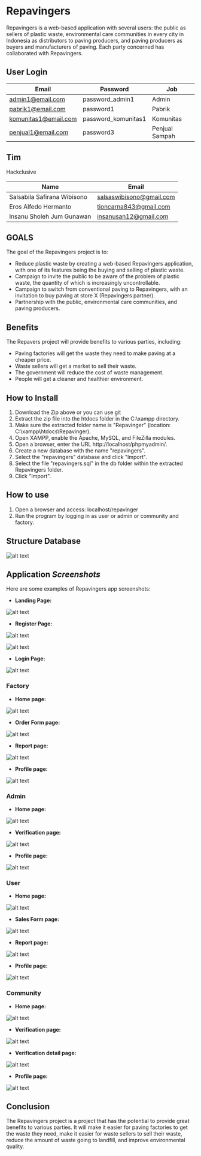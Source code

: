 # Repavingers

Repavingers is a web-based application with several users: the public as sellers of plastic waste, environmental care communities in every city in Indonesia as distributors to paving producers, and paving producers as buyers and manufacturers of paving. Each party concerned has collaborated with Repavingers.

## User Login
| Email | Password | Job |
|---|---|---|
| admin1@email.com | password_admin1 | Admin |
| pabrik1@email.com | password1 | Pabrik |
| komunitas1@email.com | password_komunitas1 | Komunitas |
| penjual1@email.com | password3 | Penjual Sampah |

## Tim

Hackclusive

| Name | Email |
|---|---|
| Salsabila Safirana Wibisono | salsaswibisono@gmail.com |
| Eros Alfedo Hermanto | tioncarna843@gmail.com |
| Insanu Sholeh Jum Gunawan | insanusan12@gmail.com |

## GOALS

The goal of the Repavingers project is to:

* Reduce plastic waste by creating a web-based Repavingers application, with one of its features being the buying and selling of plastic waste.
* Campaign to invite the public to be aware of the problem of plastic waste, the quantity of which is increasingly uncontrollable.
* Campaign to switch from conventional paving to Repavingers, with an invitation to buy paving at store X (Repavingers partner).
* Partnership with the public, environmental care communities, and paving producers.

## Benefits

The Repavers project will provide benefits to various parties, including:

* Paving factories will get the waste they need to make paving at a cheaper price.
* Waste sellers will get a market to sell their waste.
* The government will reduce the cost of waste management.
* People will get a cleaner and healthier environment.

## How to Install

1. Download the Zip above or you can use git
2. Extract the zip file into the htdocs folder in the C:\xampp directory.
3. Make sure the extracted folder name is "Repavinger" (location: C:\xampp\htdocs\Repavinger).
4. Open XAMPP, enable the Apache, MySQL, and FileZilla modules.
5. Open a browser, enter the URL http://localhost/phpmyadmin/.
6. Create a new database with the name "repavingers".
7. Select the "repavingers" database and click "Import".
8. Select the file "repavingers.sql" in the db folder within the extracted Repavingers folder.
9. Click "Import".

## How to use

1. Open a browser and access: localhost/repavinger
2. Run the program by logging in as user or admin or community and factory.

## Structure Database

![alt text](https://github.com/er0s0re/Repavingers/blob/main/image/screenshoot/Structure%20Database.png?raw=true)

## Application _Screenshots_

Here are some examples of Repavingers app screenshots:
* **Landing Page:**

![alt text](https://github.com/er0s0re/Repavingers/blob/main/image/screenshoot/landing%20page.png?raw=true)

* **Register Page:**

![alt text](https://github.com/er0s0re/Repavingers/blob/main/image/screenshoot/Register.png?raw=true)

![alt text](https://github.com/er0s0re/Repavingers/blob/main/image/screenshoot/register.gif?raw=true)

* **Login Page:**

![alt text](https://github.com/er0s0re/Repavingers/blob/main/image/screenshoot/login.png?raw=true)

### Factory

* **Home page:**

![alt text](https://github.com/er0s0re/Repavingers/blob/main/image/screenshoot/factory/Home.png?raw=true)

* **Order Form page:**

![alt text](https://github.com/er0s0re/Repavingers/blob/main/image/screenshoot/factory/order.png?raw=true)

* **Report page:**

![alt text](https://github.com/er0s0re/Repavingers/blob/main/image/screenshoot/factory/report.png?raw=true)

* **Profile page:**

![alt text](https://github.com/er0s0re/Repavingers/blob/main/image/screenshoot/factory/profile.png?raw=true)

### Admin

* **Home page:**

![alt text](https://github.com/er0s0re/Repavingers/blob/main/image/screenshoot/admin/Home.png?raw=true)

* **Verification page:**

![alt text](https://github.com/er0s0re/Repavingers/blob/main/image/screenshoot/admin/verification.png?raw=true)

* **Profile page:**

![alt text](https://github.com/er0s0re/Repavingers/blob/main/image/screenshoot/admin/profile.png?raw=true)

### User

* **Home page:**

![alt text](https://github.com/er0s0re/Repavingers/blob/main/image/screenshoot/user/home.png?raw=true)

* **Sales Form page:**

![alt text](https://github.com/er0s0re/Repavingers/blob/main/image/screenshoot/user/sales%20form.png?raw=true)

* **Report page:**

![alt text](https://github.com/er0s0re/Repavingers/blob/main/image/screenshoot/user/report.png?raw=true)

* **Profile page:**

![alt text](https://github.com/er0s0re/Repavingers/blob/main/image/screenshoot/user/profile.png?raw=true)

### Community

* **Home page:**

![alt text](https://github.com/er0s0re/Repavingers/blob/main/image/screenshoot/community/Home.png?raw=true)

* **Verification page:**

![alt text](https://github.com/er0s0re/Repavingers/blob/main/image/screenshoot/community/verification.png?raw=true)

* **Verification detail page:**

![alt text](https://github.com/er0s0re/Repavingers/blob/main/image/screenshoot/community/verification_detail.png?raw=true)

* **Profile page:**

![alt text](https://github.com/er0s0re/Repavingers/blob/main/image/screenshoot/community/profile.png?raw=true)


## Conclusion

The Repavingers project is a project that has the potential to provide great benefits to various parties. It will make it easier for paving factories to get the waste they need, make it easier for waste sellers to sell their waste, reduce the amount of waste going to landfill, and improve environmental quality.
